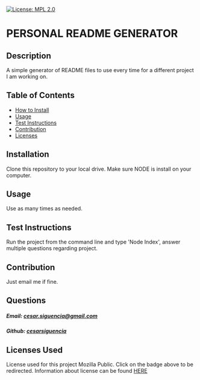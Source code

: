 

[![License: MPL 2.0](https://img.shields.io/badge/License-MPL_2.0-brightgreen.svg)](https://opensource.org/licenses/MPL-2.0)                
        

# PERSONAL README GENERATOR

## Description 
A simple generator of README files to use every time for a different project I am working on.

## Table of Contents
- [How to Install](#installation)
- [Usage](#usage)
- [Test Instructions](#test-instructions)
- [Contribution](#contribute-to-project)
- [Licenses](#licenses-used)


## Installation
Clone this repository to your local drive. Make sure NODE is install on your computer.


## Usage
Use as many times as needed.


## Test Instructions
Run the project from the command line and type 'Node Index', answer multiple questions regarding project.


## Contribution
Just email me if fine.


## Questions

##### Email: [cesar.siguencia@gmail.com](cesar.siguencia@gmail.com)
##### Github: [cesarsiguencia](https://github.com/cesarsiguencia)


## Licenses Used
License used for this project Mozilla Public. Click on the badge above to be redirected. Information about license can be found [HERE](
https://choosealicense.com/licenses/mpl-2.0/              
        )



    